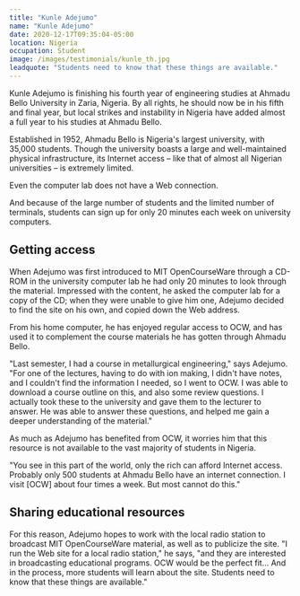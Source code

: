 ```yaml
---
title: "Kunle Adejumo"
name: "Kunle Adejumo"
date: 2020-12-17T09:35:04-05:00
location: Nigeria
occupation: Student
image: /images/testimonials/kunle_th.jpg
leadquote: "Students need to know that these things are available."
---
```


Kunle Adejumo is finishing his fourth year of engineering studies at Ahmadu
Bello University in Zaria, Nigeria. By all rights, he should now be in his
fifth and final year, but local strikes and instability in Nigeria have added
almost a full year to his studies at Ahmadu Bello.

Established in 1952, Ahmadu Bello is Nigeria's largest university, with 35,000
students. Though the university boasts a large and well-maintained physical
infrastructure, its Internet access – like that of almost all Nigerian
universities – is extremely limited.

Even the computer lab does not have a Web connection.

And because of the large number of students and the limited number of
terminals, students can sign up for only 20 minutes each week on university
computers.

## Getting access

When Adejumo was first introduced to MIT OpenCourseWare through a CD-ROM in the
university computer lab he had only 20 minutes to look through the material.
Impressed with the content, he asked the computer lab for a copy of the CD;
when they were unable to give him one, Adejumo decided to find the site on his
own, and copied down the Web address.

From his home computer, he has enjoyed regular access to OCW, and has used it
to complement the course materials he has gotten through Ahmadu Bello.

"Last semester, I had a course in metallurgical engineering," says Adejumo.
"For one of the lectures, having to do with ion making, I didn't have notes,
and I couldn't find the information I needed, so I went to OCW. I was able to
download a course outline on this, and also some review questions. I actually
took these to the university and gave them to the lecturer to answer. He was
able to answer these questions, and helped me gain a deeper understanding of
the material."

As much as Adejumo has benefited from OCW, it worries him that this resource is
not available to the vast majority of students in Nigeria.

"You see in this part of the world, only the rich can afford Internet access.
Probably only 500 students at Ahmadu Bello have an internet connection. I visit
[OCW] about four times a week. But most cannot do this."

## Sharing educational resources

For this reason, Adejumo hopes to work with the local radio station to
broadcast MIT OpenCourseWare material, as well as to publicize the site. "I run
the Web site for a local radio station," he says, "and they are interested in
broadcasting educational programs. OCW would be the perfect fit... And in the
process, more students will learn about the site. Students need to know that
these things are available."

